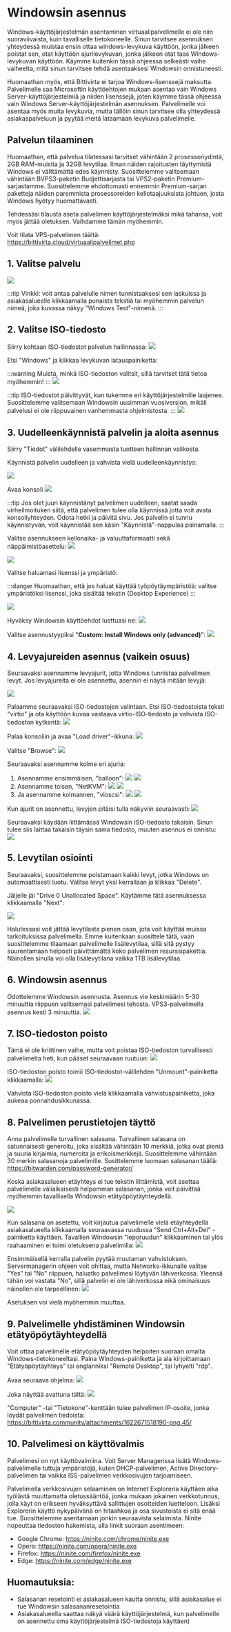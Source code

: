 # Windowsin asennus

Windows-käyttöjärjestelmän asentaminen virtuaalipalvelimelle ei ole niin suoraviivaista, kuin tavalliselle tietokoneelle. Sinun tarvitsee asennuksen yhteydessä muistaa ensin ottaa windows-levykuva käyttöön, jonka jälkeen poistat sen, otat käyttöön ajurilevykuvan, jonka jälkeen otat taas Windows-levykuvan käyttöön. Käymme kuitenkin tässä ohjeessa selkeästi vaihe vaiheelta, mitä sinun tarvitsee tehdä asentaaksesi Windowsin onnistuneesti.

Huomaathan myös, että Bittivirta ei tarjoa Windows-lisenssejä maksutta. Palvelimelle saa Microsoftin käyttöehtojen mukaan asentaa vain Windows Server-käyttöjärjestelmiä ja niiden lisenssejä, joten käymme tässä ohjeessa vain Windows Server-käyttöjärjestelmän asennuksen. Palvelimelle voi asentaa myös muita levykuvia, mutta tällöin sinun tarvitsee olla yhteydessä asiakaspalveluun ja pyytää meitä lataamaan levykuva palvelimelle.

## Palvelun tilaaminen​

Huomaathan, että palvelua tilatessasi tarvitset vähintään 2 prosessoriydintä, 2GB RAM-muistia ja 32GB levytilaa. Ilman näiden rajoitusten täyttymistä Windows ei välttämättä edes käynnisty. Suosittelemme valitsemaan vähintään BVPS3-paketin Budjettisarjasta tai VPS2-paketin Premium-sarjastamme. Suosittelemme ehdottomasti ennemmin Premium-sarjan paketteja näiden paremmista prosessoreiden kellotaajuuksista johtuen, josta Windows hyötyy huomattavasti.

Tehdessäsi tilausta aseta palvelimen käyttöjärjestelmäksi mikä tahansa, voit myös jättää oletuksen. Vaihdamme tämän myöhemmin.

Voit tilata VPS-palvelimen täältä: https://bittivirta.cloud/virtuaalipalvelimet.php

## 1. Valitse palvelu​

![](https://docs.bittivirta.fi/assets/docs/img/crisp/image_1dhfomj.webp)

:::tip Vinkki: voit antaa palvelulle nimen tunnistaaksesi sen laskuissa ja asiakasalueelle klikkaamalla punaista tekstiä tai myöhemmin palvelun nimeä, joka kuvassa näkyy "Windows Test"-nimenä.
:::

## 2. Valitse ISO-tiedosto​

Siirry kohtaan ISO-tiedostot palvelun hallinnassa:
![](https://docs.bittivirta.fi/assets/docs/img/crisp/image_6fdhb6.webp)

Etsi "Windows" ja klikkaa levykuvan latauspainiketta:

:::warning Muista, minkä ISO-tiedoston valitsit, sillä tarvitset tätä tietoa myöhemmin!
:::
![](https://docs.bittivirta.fi/assets/docs/img/crisp/image_1plmzko.webp)

:::tip ISO-tiedostot päivittyvät, kun tukemme eri käyttöjärjestelmille laajenee. Suosittelemme valitsemaan Windowsin uusimman vuosiversion, mikäli palvelusi ei ole riippuvainen vanhemmasta ohjelmistosta.
:::
![](https://docs.bittivirta.fi/assets/docs/img/crisp/image_mkq0c6.webp)

## 3. Uudelleenkäynnistä palvelin ja aloita asennus​

Siirry "Tiedot" välilehdelle vasemmasta tuotteen hallinnan valikosta.

Käynnistä palvelin uudelleen ja vahvista vielä uudelleenkäynnistys:

![](https://docs.bittivirta.fi/assets/docs/img/crisp/image_149f91x.webp)

Avaa konsoli
![](https://docs.bittivirta.fi/assets/docs/img/crisp/image_2j3tq6.webp)

:::tip Jos olet juuri käynnistänyt palvelimen uudelleen, saatat saada virheilmoituken siitä, että palvelimen tulee olla käynnissä jotta voit avata konsoliyhteyden. Odota hetki ja päivitä sivu. Jos palvelin ei tunnu käynnistyvän, voit käynnistää sen käsin "Käynnistä"-nappulaa painamalla.
:::

Valitse asennukseen kellonaika- ja valuuttaformaatti sekä näppäimistöasettelu:
![](https://docs.bittivirta.fi/assets/docs/img/crisp/image_6c1ick.webp)

![](https://docs.bittivirta.fi/assets/docs/img/crisp/image_fax0mh.webp)

Valitse haluamasi lisenssi ja ympäristö:

:::danger Huomaathan, että jos haluat käyttää työpöytäympäristöä: valitse ympäristöksi lisenssi, joka sisältää tekstin (Desktop Experience)
:::

![](https://docs.bittivirta.fi/assets/docs/img/crisp/image_1fu80kf.webp)

Hyväksy Windowsin käyttöehdot luettuasi ne:
![](https://docs.bittivirta.fi/assets/docs/img/crisp/image_lwebkp.webp)

Valitse asennustyypiksi "**Custom: Install Windows only (advanced)**":
![](https://docs.bittivirta.fi/assets/docs/img/crisp/image_jjy9rr.webp)

## 4. Levyajureiden asennus (vaikein osuus)​

Seuraavaksi asennamme levyajurit, jotta Windows tunnistaa palvelimen levyt. Jos levyajureita ei ole asennettu, asennin ei näytä mitään levyjä:

![](https://docs.bittivirta.fi/assets/docs/img/crisp/image_59q7yo.webp)

Palaamme seuraavaksi ISO-tiedostojen valintaan. Etsi ISO-tiedostoista teksti "virtio" ja ota käyttöön kuvaa vastaava virtio-ISO-tiedosto ja vahvista ISO-tiedoston kytkentä:
![](https://docs.bittivirta.fi/assets/docs/img/crisp/image_3fk9sl.webp)

Palaa konsoliin ja avaa "Load driver"-ikkuna:
![](https://docs.bittivirta.fi/assets/docs/img/crisp/image_1lywljc.webp)

Valitse "Browse":
![](https://docs.bittivirta.fi/assets/docs/img/crisp/image_scp049.webp)

Seuraavaksi asennamme kolme eri ajuria:

1. Asennamme ensimmäisen, "balloon":
    ![](https://docs.bittivirta.fi/assets/docs/img/crisp/image_106398p.webp)
    ![](https://docs.bittivirta.fi/assets/docs/img/crisp/image_1f5poob.webp)
2. Asennamme toisen, "NetKVM":
    ![](https://docs.bittivirta.fi/assets/docs/img/crisp/image_zximxh.webp)
    ![](https://docs.bittivirta.fi/assets/docs/img/crisp/image_19cxa9j.webp)
3. Ja asennamme kolmannen, "vioscsi":
    ![](https://docs.bittivirta.fi/assets/docs/img/crisp/image_4mc8ed.webp)
    ![](https://docs.bittivirta.fi/assets/docs/img/crisp/image_16eyuq7.webp)

Kun ajurit on asennettu, levyjen pitäisi tulla näkyviin seuraavasti:
![](https://docs.bittivirta.fi/assets/docs/img/crisp/image_s83lib.webp)

Seuraavaksi käydään liittämässä Windowsin ISO-tiedosto takaisin. Sinun tulee siis laittaa takaisin täysin sama tiedosto, muuten asennus ei onnistu:
![](https://docs.bittivirta.fi/assets/docs/img/crisp/image_1n9bhyr.webp)

## 5. Levytilan osiointi​

Seuraavaksi, suosittelemme poistamaan kaikki levyt, jotka Windows on automaattisesti luotu. Valitse levyt yksi kerrallaan ja klikkaa "Delete".

Jäljelle jäi "Drive 0 Unallocated Space". Käytämme tätä asennuksessa klikkaamalla "Next":

![](https://docs.bittivirta.fi/assets/docs/img/crisp/image_854zyf.webp)

Halutessasi voit jättää levytilasta pienen osan, jota voit käyttää muissa tarkoituksissa palvelimella. Emme kuitenkaan suosittele tätä, vaan suosittelemme tilaamaan palvelimelle lisälevytilaa, sillä sitä pystyy suurentamaan helposti päivittämättä koko palvelimen resurssipakettia. Näinollen sinulla voi olla lisälevytilana vaikka 1TB lisälevytilaa.

## 6. Windowsin asennus​

Odottelemme Windowsin asennusta. Asennus vie keskimäärin 5-30 minuuttia riippuen valitsemasi palvelimesi tehosta. VPS3-palvelimella asennus kesti 3 minuuttia.
![](https://docs.bittivirta.fi/assets/docs/img/crisp/image_uqj9oa.webp)

## 7. ISO-tiedoston poisto​

Tämä ei ole kriittinen vaihe, mutta voit poistaa ISO-tiedoston turvallisesti palvelimelta heti, kun pääset seuraavaan ruutuun:
![](https://docs.bittivirta.fi/assets/docs/img/crisp/image_1ugzkau.webp)

ISO-tiedoston poisto toimii ISO-tiedostot-välilehden "Unmount"-painiketta klikkaamalla:
![](https://docs.bittivirta.fi/assets/docs/img/crisp/image_p0ek43.webp)

Vahvista ISO-tiedoston poisto vielä klikkaamalla vahvistuspainiketta, joka aukeaa ponnahdusikkunassa.

## 8. Palvelimen perustietojen täyttö​

Anna palvelimelle turvallinen salasana. Turvallinen salasana on satunnaisesti generoitu, joka sisältää vähintään 10 merkkiä, jotka ovat pieniä ja suuria kirjaimia, numeroita ja erikoismerkkejä. Suosittelemme vähintään 30 merkin salasanoja palvelimille. Susittelemme luomaan salasanan täällä: https://bitwarden.com/password-generator/

Koska asiakasalueen etäyhteys ei tue tekstin liittämistä, voit asettaa palvelimelle väliaikaisesti helpomman salasanan, jonka voit päivittää myöhemmin tavallisella Windowsin etätyöpöytäyhteydellä.

![](https://docs.bittivirta.fi/assets/docs/img/crisp/image_117o7cz.webp)

Kun salasana on asetettu, voit kirjautua palvelimelle vielä etäyhteydellä asiakasalueella klikkaamalla seuraavassa ruudussa "Send Ctrl+Alt+Del" -painiketta käyttäen. Tavallien Windowsin "leporuudun" klikkaaminen tai ylös raahaaminen ei toimi oletuksena palvelimilla:
![](https://docs.bittivirta.fi/assets/docs/img/crisp/image_ddif5w.webp)

Ensimmäisellä kerralla palvelin pyytää muutaman vahvistuksen. Servermanagerin ohjeen voit ohittaa, mutta Networks-ikkunalle valitse "Yes" tai "No" riippuen, haluatko palvelimesi löytyvän lähiverkossa. Yleensä tähän voi vastata "No", sillä palvelin ei ole lähiverkossa eikä ominaisuus näinollen ole tarpeellinen:
![](https://docs.bittivirta.fi/assets/docs/img/crisp/image_1hifz3t.webp)

Asetuksen voi vielä myöhemmin muuttaa.

## 9. Palvelimelle yhdistäminen Windowsin etätyöpöytäyhteydellä​

Voit ottaa palvelimelle etätyöpöytäyhteyden helpoiten suoraan omalta Windows-tietokoneeltasi. Paina Windows-painiketta ja ala kirjoittamaan "Etätyöpöytäyhteys" tai englanniksi "Remote Desktop", tai lyhyelti "rdp".

Avaa seuraava ohjelma:
![](https://docs.bittivirta.fi/assets/docs/img/crisp/image_1qgmqvm.webp)

Joka näyttää avattuna tältä:
![](https://docs.bittivirta.fi/assets/docs/img/crisp/image_1rdnvw8.webp)

"Computer" -tai "Tietokone"-kenttään tulee palvelimen IP-osoite, jonka löydät palvelimen tiedoista:
https://bittivirta.community/attachments/1622671518190-png.45/

## 10. Palvelimesi on käyttövalmis​

Palvelimesi on nyt käyttövalmiina. Voit Server Managerissa lisätä Windows-palvelimelle tuttuja ympäristöjä, kuten DHCP-palvelimen, Active Directory-palvelimen tai vaikka ISS-palvelimen verkkosivujen tarjoamiseen.

Palvelimella verkkosivujen selaaminen on Internet Exploreria käyttäen aika työlästä muuttamatta oletussääntöä, jonka mukaan jokainen verkkotunnus, jolla käyt on erikseen hyväksyttävä sallittujen osotteiden luetteloon. Lisäksi Explorerin käyttö nykypäivänä on hitaahkoa ja osa sivustoista ei sitä enää tue. Suosittelemme asentamaan jonkin seuraavista selaimista. Ninite nopeuttaa tiedoston hakemista, alla linkit suoraan asentimeen:
* Google Chrome: https://ninite.com/chrome/ninite.exe
* Opera: https://ninite.com/opera/ninite.exe
* Firefox: https://ninite.com/firefox/ninite.exe
* Edge: https://ninite.com/edge/ninite.exe

## Huomautuksia:​
* Salasanan resetointi ei asiakasalueen kautta onnistu, sillä asiakasalue ei tue Windowsin salasananresetointia
* Asiakasalueella saattaa näkyä väärä käyttöjärjestelmä, kun palvelimelle on asennettu oma käyttöjärjestelmä ISO-tiedostoja käyttäen)